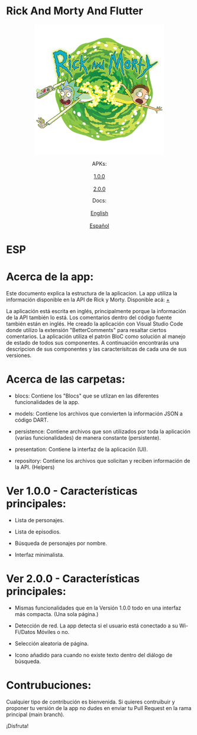 # Rick And Morty And Flutter

<p align="center">
  <img src="https://github.com/navirobayo/RickAndMortyAndFlutter/blob/main/repoassets/images/repo_cover.png" width="350" title="hover text">
</p>

<p align="center">
  APKs:
  <br>
  <br>
  <a href="https://github.com/navirobayo/RickAndMortyAndFlutter/blob/main/repoassets/apks/rick_and_morty_api_1.0.0.apk">1.0.0</a>
  <br>
  <br>
  <a href="https://github.com/navirobayo/RickAndMortyAndFlutter/blob/main/repoassets/apks/rick_and_morty_api_2.0.0.apk">2.0.0</a>
</p>

<p align="center">  
  Docs:
  <br>
  <br>
  <a href="https://github.com/navirobayo/RickAndMortyAndFlutter/blob/main/README.md#ENG">English</a>
  <br>
  <br>
  <a href="https://github.com/navirobayo/RickAndMortyAndFlutter/blob/main/README.md#ESP">Español</a>
</p>

# ESP

# Acerca de la app: 

Este documento explica la estructura de la aplicacion. La app utiliza la información disponible en la API de Rick y Morty. Disponible acá: [+](https://rickandmortyapi.com/)


La aplicación está escrita en inglés, principalmente porque la información de la API también lo está. Los comentarios dentro del código fuente también están en inglés. He creado la aplicación con Visual Studio Code donde utilizo la extensión "BetterComments" para resaltar ciertos comentarios. La aplicación utiliza el patrón BloC como solución al manejo de estado de todos sus componentes. A continuación encontrarás una descripcion de sus componentes y las caracterísitcas de cada una de sus versiones. 

# Acerca de las carpetas:

- blocs: Contiene los "Blocs" que se utlizan en las diferentes funcionalidades de la app. 

- models: Contiene los archivos que convierten la información JSON a código DART.

- persistence: Contiene archivos que son utilizados por toda la aplicación (varias funcionalidades) de manera constante (persistente). 

- presentation: Contiene la interfaz de la aplicación (UI).

- repository: Contiene los archivos que solicitan y reciben información de la API. (Helpers) 

# Ver 1.0.0 - Características principales:

- Lista de personajes.
  
- Lista de episodios.
  
- Búsqueda de personajes por nombre.

- Interfaz minimalista.

# Ver 2.0.0 - Características principales:

- Mismas funcionalidades que en la Versión 1.0.0 todo en una interfaz más compacta. (Una sola página.)
  
- Detección de red. La app detecta si el usuario está conectado a su Wi-Fi/Datos Móviles o no. 
  
- Selección aleatoria de página. 

- Icono añadido para cuando no existe texto dentro del diálogo de búsqueda.

# Contrubuciones: 

Cualquier tipo de contribución es bienvenida. Si quieres contruibuir y proponer tu versión de la app no dudes en enviar tu Pull Request en la rama principal (main branch). 

¡Disfruta!
